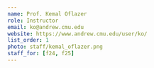 ```yaml
---
name: Prof. Kemal Oflazer
role: Instructor
email: ko@andrew.cmu.edu
website: https://www.andrew.cmu.edu/user/ko/
list_order: 1
photo: staff/kemal_oflazer.png
staff_for: [f24, f25]
---
```

